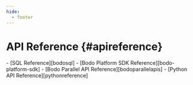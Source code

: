 ```yaml
---
hide:
  - footer
---
```


API Reference {#apireference}
=============

<div class="grid cards" markdown>
- [SQL Reference][bodosql]
- [Bodo Platform SDK Reference][bodo-platform-sdk]
- [Bodo Parallel API Reference][bodoparallelapis]
- [Python API Reference][pythonreference]
</div>
